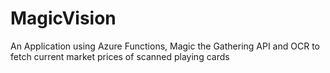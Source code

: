 # MagicVision
An Application using Azure Functions, Magic the Gathering API and OCR to fetch current market prices of scanned playing cards
